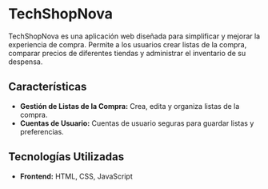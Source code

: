 # TechShopNova

TechShopNova es una aplicación web diseñada para simplificar y mejorar la experiencia de compra. Permite a los usuarios crear listas de la compra, comparar precios de diferentes tiendas y administrar el inventario de su despensa.

## Características

* **Gestión de Listas de la Compra:** Crea, edita y organiza listas de la compra.
* **Cuentas de Usuario:** Cuentas de usuario seguras para guardar listas y preferencias.

## Tecnologías Utilizadas

* **Frontend:** HTML, CSS, JavaScript
